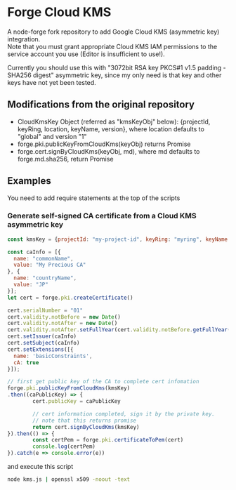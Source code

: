 # Forge Cloud KMS
A node-forge fork repository to add Google Cloud KMS (asymmetric key) integration.  
Note that you must grant appropriate Cloud KMS IAM permissions to the service account you use (Editor is insufficient to use!).

Currently you should use this with "3072bit RSA key PKCS#1 v1.5 padding - SHA256 digest" asymmetric key, since my only need is that key and other keys have not yet been tested. 

## Modifications from the original repository

 * CloudKmsKey Object (referred as "kmsKeyObj" below): {projectId, keyRing, location, keyName, version}, where location defaults to "global" and version "1"
 * forge.pki.publicKeyFromCloudKms(keyObj) returns Promise
 * forge.cert.signByCloudKms(keyObj, md), where md defaults to forge.md.sha256, return Promise

## Examples
You need to add require statements at the top of the scripts

### Generate self-signed CA certificate from a Cloud KMS asymmetric key
```js
const kmsKey = {projectId: "my-project-id", keyRing: "myring", keyName: "myKey"}

const caInfo = [{
  name: "commonName",
  value: "My Precious CA"
}, {
  name: "countryName",
  value: "JP"
}];
let cert = forge.pki.createCertificate()

cert.serialNumber = "01"
cert.validity.notBefore = new Date()
cert.validity.notAfter = new Date()
cert.validity.notAfter.setFullYear(cert.validity.notBefore.getFullYear() + 100)
cert.setIssuer(caInfo)
cert.setSubject(caInfo)
cert.setExtensions([{
  name: 'basicConstraints',
  cA: true
}]);

// first get public key of the CA to complete cert infomation
forge.pki.publicKeyFromCloudKms(kmsKey)
.then((caPublicKey) => {
        cert.publicKey = caPublicKey

        // cert information completed, sign it by the private key.
        // note that this returns promise
        return cert.signByCloudKms(kmsKey)
}).then(() => {
        const certPem = forge.pki.certificateToPem(cert)
        console.log(certPem)
}).catch(e => console.error(e))
```

and execute this script

```bash
node kms.js | openssl x509 -noout -text
```
